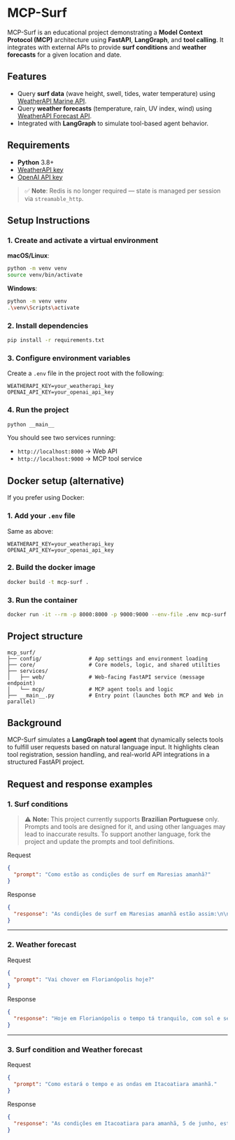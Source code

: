 # MCP-Surf

MCP-Surf is an educational project demonstrating a **Model Context Protocol (MCP)** architecture using **FastAPI**, **LangGraph**, and **tool calling**. It integrates with external APIs to provide **surf conditions** and **weather forecasts** for a given location and date.

## Features

- Query **surf data** (wave height, swell, tides, water temperature) using [WeatherAPI Marine API](https://www.weatherapi.com/docs/#marine-api).
- Query **weather forecasts** (temperature, rain, UV index, wind) using [WeatherAPI Forecast API](https://www.weatherapi.com/docs/#forecast-api).
- Integrated with **LangGraph** to simulate tool-based agent behavior.

## Requirements

- **Python** 3.8+
- [WeatherAPI key](https://www.weatherapi.com/)
- [OpenAI API key](https://platform.openai.com/)

> ✅ **Note**: Redis is no longer required — state is managed per session via `streamable_http`.

## Setup Instructions

### 1. Create and activate a virtual environment

**macOS/Linux**:

```bash
python -m venv venv
source venv/bin/activate
```

**Windows**:

```bash
python -m venv venv
.\venv\Scripts\activate
```

### 2. Install dependencies

```bash
pip install -r requirements.txt
```

### 3. Configure environment variables

Create a `.env` file in the project root with the following:

```dotenv
WEATHERAPI_KEY=your_weatherapi_key
OPENAI_API_KEY=your_openai_api_key
```

### 4. Run the project

```bash
python __main__
```

You should see two services running:

- `http://localhost:8000` → Web API
- `http://localhost:9000` → MCP tool service

## Docker setup (alternative)

If you prefer using Docker:

### 1. Add your `.env` file

Same as above:

```dotenv
WEATHERAPI_KEY=your_weatherapi_key
OPENAI_API_KEY=your_openai_api_key
```

### 2. Build the docker image

```bash
docker build -t mcp-surf .
```

### 3. Run the container

```bash
docker run -it --rm -p 8000:8000 -p 9000:9000 --env-file .env mcp-surf
```

## Project structure

```text
mcp_surf/
├── config/               # App settings and environment loading
├── core/                 # Core models, logic, and shared utilities
├── services/
│   ├── web/              # Web-facing FastAPI service (message endpoint)
│   └── mcp/              # MCP agent tools and logic
├── __main__.py           # Entry point (launches both MCP and Web in parallel)
```

## Background

MCP-Surf simulates a **LangGraph tool agent** that dynamically selects tools to fulfill user requests based on natural language input. It highlights clean tool registration, session handling, and real-world API integrations in a structured FastAPI project.

## Request and response examples

### 1. Surf conditions

> ⚠️ **Note:** This project currently supports **Brazilian Portuguese** only. Prompts and tools are designed for it, and using other languages may lead to inaccurate results. To support another language, fork the project and update the prompts and tool definitions.

Request

```json
{
  "prompt": "Como estão as condições de surf em Maresias amanhã?"
}
```

Response

```json
{
  "response": "As condições de surf em Maresias amanhã estão assim:\n\n- **Altura das ondas**: 1.0 m\n- **Direção do swell**: SSE\n- **Período do swell**: 16.2 s\n- **Temperatura da água**: 20.6 °C\n- **Vento**: 18.7 km/h, vindo do NE\n\nAs marés vão estar assim:\n- Baixa: 04:31 (0.52 m)\n- Alta: 10:48 (0.94 m)\n- Baixa: 17:03 (0.46 m)\n- Alta: 23:21 (0.99 m)\n\nO tempo vai estar parcialmente nublado, com previsão de chuvas esparsas e temperatura em torno de 21.3 °C. A umidade está alta, em 72%.\n\nParece que vai ter um mar tranquilo, mas com ondas razoáveis. Se você curte um surf mais leve, pode ser uma boa! Chega cedo pra evitar o crowd!"
}
```

---

### 2. Weather forecast

Request

```json
{
  "prompt": "Vai chover em Florianópolis hoje?"
}
```

Response

```json
{
  "response": "Hoje em Florianópolis o tempo tá tranquilo, com sol e sem previsão de chuva. A temperatura tá em torno de 18,9°C e o vento tá leve, a 6,5 km/h. Então, pode surfar sossegado, sem preocupação com a chuva!"
}
```

---

### 3. Surf condition and Weather forecast

Request

```json
{
  "prompt": "Como estará o tempo e as ondas em Itacoatiara amanhã."
}
```

Response

```json
{
  "response": "As condições em Itacoatiara para amanhã, 5 de junho, estão assim:\n\n**Ondas:**\n- Altura das ondas: 0,7 m\n- Direção do swell: Leste\n- Período do swell: 0,1 s\n- Temperatura da água: 29,3 °C\n- Vento: 11,5 km/h, vindo do Leste\n\n**Maré:**\n- Baixa: 06:35 (0,84 m)\n- Alta: 12:03 (2,98 m)\n- Baixa: 19:11 (0,77 m)\n\n**Tempo:**\n- Previsão de chuvas leves nas proximidades\n- Temperatura: 26,1 °C\n- Umidade: 82%\n- Vento: 9,7 km/h\n- Índice UV: 2,2\n\nAs ondas estão pequenas, mas com um ventinho leve, pode ser uma boa para quem curte um surf mais tranquilo. Se você não se importa com a chuva, pode rolar um surf de boa!"
}
```
